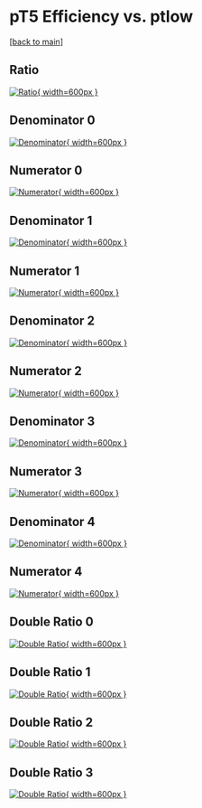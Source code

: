 # pT5 Efficiency vs. ptlow

[[back to main](./)]



## Ratio

[![Ratio](../mtv/var/pT5_base_13_1_eff_ptlow.png){ width=600px }](../mtv/var/pT5_base_13_1_eff_ptlow.pdf)

## Denominator 0

[![Denominator](../mtv/den/pT5_base_13_1_eff_ptlow_den0.png){ width=600px }](../mtv/den/pT5_base_13_1_eff_ptlow_den0.pdf)

## Numerator 0

[![Numerator](../mtv/num/pT5_base_13_1_eff_ptlow_num0.png){ width=600px }](../mtv/num/pT5_base_13_1_eff_ptlow_num0.pdf)

## Denominator 1

[![Denominator](../mtv/den/pT5_base_13_1_eff_ptlow_den1.png){ width=600px }](../mtv/den/pT5_base_13_1_eff_ptlow_den1.pdf)

## Numerator 1

[![Numerator](../mtv/num/pT5_base_13_1_eff_ptlow_num1.png){ width=600px }](../mtv/num/pT5_base_13_1_eff_ptlow_num1.pdf)

## Denominator 2

[![Denominator](../mtv/den/pT5_base_13_1_eff_ptlow_den2.png){ width=600px }](../mtv/den/pT5_base_13_1_eff_ptlow_den2.pdf)

## Numerator 2

[![Numerator](../mtv/num/pT5_base_13_1_eff_ptlow_num2.png){ width=600px }](../mtv/num/pT5_base_13_1_eff_ptlow_num2.pdf)

## Denominator 3

[![Denominator](../mtv/den/pT5_base_13_1_eff_ptlow_den3.png){ width=600px }](../mtv/den/pT5_base_13_1_eff_ptlow_den3.pdf)

## Numerator 3

[![Numerator](../mtv/num/pT5_base_13_1_eff_ptlow_num3.png){ width=600px }](../mtv/num/pT5_base_13_1_eff_ptlow_num3.pdf)

## Denominator 4

[![Denominator](../mtv/den/pT5_base_13_1_eff_ptlow_den4.png){ width=600px }](../mtv/den/pT5_base_13_1_eff_ptlow_den4.pdf)

## Numerator 4

[![Numerator](../mtv/num/pT5_base_13_1_eff_ptlow_num4.png){ width=600px }](../mtv/num/pT5_base_13_1_eff_ptlow_num4.pdf)

## Double Ratio 0

[![Double Ratio](../mtv/ratio/pT5_base_13_1_eff_ptlow_ratio0.png){ width=600px }](../mtv/ratio/pT5_base_13_1_eff_ptlow_ratio0.pdf)

## Double Ratio 1

[![Double Ratio](../mtv/ratio/pT5_base_13_1_eff_ptlow_ratio1.png){ width=600px }](../mtv/ratio/pT5_base_13_1_eff_ptlow_ratio1.pdf)

## Double Ratio 2

[![Double Ratio](../mtv/ratio/pT5_base_13_1_eff_ptlow_ratio2.png){ width=600px }](../mtv/ratio/pT5_base_13_1_eff_ptlow_ratio2.pdf)

## Double Ratio 3

[![Double Ratio](../mtv/ratio/pT5_base_13_1_eff_ptlow_ratio3.png){ width=600px }](../mtv/ratio/pT5_base_13_1_eff_ptlow_ratio3.pdf)

